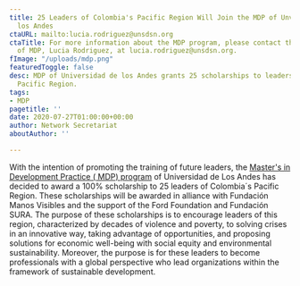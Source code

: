 ```yaml
---
title: 25 Leaders of Colombia's Pacific Region Will Join the MDP of Unversidad de
  los Andes
ctaURL: mailto:lucia.rodriguez@unsdsn.org
ctaTitle: For more information about the MDP program, please contact the Director
  of MDP, Lucia Rodriguez, at lucia.rodriguez@unsdsn.org.
fImage: "/uploads/mdp.png"
featuredToggle: false
desc: MDP of Universidad de los Andes grants 25 scholarships to leaders of Colombia's
  Pacific Region.
tags:
- MDP
pagetitle: ''
date: 2020-07-27T01:00:00+00:00
author: Network Secretariat
aboutAuthor: ''

---
```

With the intention of promoting the training of future leaders, the [Master's in Development Practice ( MDP) program](http://www.mdpglobal.org/) of Universidad de Los Andes has decided to award a 100% scholarship to 25 leaders of Colombia´s Pacific Region. These scholarships will be awarded in alliance with Fundación Manos Visibles and the support of the Ford Foundation and Fundación SURA. The purpose of these scholarships is to encourage leaders of this region, characterized by decades of violence and poverty, to solving crises in an innovative way, taking advantage of opportunities, and proposing solutions for economic well-being with social equity and environmental sustainability. Moreover, the purpose is for these leaders to become professionals with a global perspective who lead organizations within the framework of sustainable development.